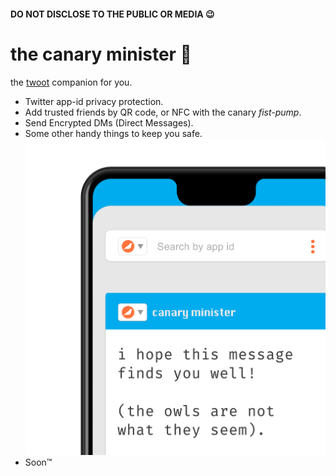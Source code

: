 #### DO NOT DISCLOSE TO THE PUBLIC OR MEDIA 😉



# the canary minister 🦉

the [twoot](https://twitter.com) companion for you. 

- Twitter app-id privacy protection.
- Add trusted friends by QR code, or NFC with the canary *fist-pump*.
- Send Encrypted DMs (Direct Messages).
- Some other handy things to keep you safe.
![canaryminister](screenshot.png)
- Soon™
